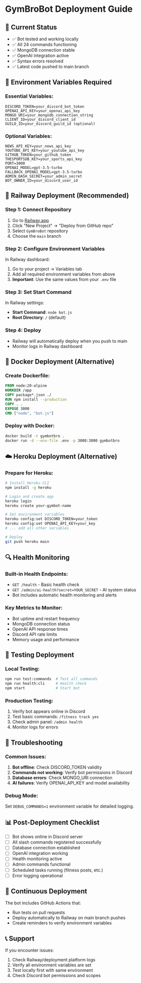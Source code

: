 # GymBroBot Deployment Guide

## 🚀 Current Status
- ✅ Bot tested and working locally
- ✅ All 24 commands functioning
- ✅ MongoDB connection stable
- ✅ OpenAI integration active
- ✅ Syntax errors resolved
- ✅ Latest code pushed to main branch

## 🔧 Environment Variables Required

### Essential Variables:
```
DISCORD_TOKEN=your_discord_bot_token
OPENAI_API_KEY=your_openai_api_key
MONGO_URI=your_mongodb_connection_string
CLIENT_ID=your_discord_client_id
GUILD_ID=your_discord_guild_id (optional)
```

### Optional Variables:
```
NEWS_API_KEY=your_news_api_key
YOUTUBE_API_KEY=your_youtube_api_key
GITHUB_TOKEN=your_github_token
THESPORTSDB_KEY=your_sports_api_key
PORT=3000
OPENAI_MODEL=gpt-3.5-turbo
FALLBACK_OPENAI_MODEL=gpt-3.5-turbo
ADMIN_DASH_SECRET=your_admin_secret
BOT_OWNER_ID=your_discord_user_id
```

## 🚂 Railway Deployment (Recommended)

### Step 1: Connect Repository
1. Go to [Railway.app](https://railway.app)
2. Click "New Project" → "Deploy from GitHub repo"
3. Select `GymBroBot` repository
4. Choose the `main` branch

### Step 2: Configure Environment Variables
In Railway dashboard:
1. Go to your project → Variables tab
2. Add all required environment variables from above
3. **Important**: Use the same values from your `.env` file

### Step 3: Set Start Command
In Railway settings:
- **Start Command**: `node bot.js`
- **Root Directory**: `/` (default)

### Step 4: Deploy
- Railway will automatically deploy when you push to main
- Monitor logs in Railway dashboard

## 🐳 Docker Deployment (Alternative)

### Create Dockerfile:
```dockerfile
FROM node:20-alpine
WORKDIR /app
COPY package*.json ./
RUN npm install --production
COPY . .
EXPOSE 3000
CMD ["node", "bot.js"]
```

### Deploy with Docker:
```bash
docker build -t gymbotbro .
docker run -d --env-file .env -p 3000:3000 gymbotbro
```

## ☁️ Heroku Deployment (Alternative)

### Prepare for Heroku:
```bash
# Install Heroku CLI
npm install -g heroku

# Login and create app
heroku login
heroku create your-gymbot-name

# Set environment variables
heroku config:set DISCORD_TOKEN=your_token
heroku config:set OPENAI_API_KEY=your_key
# ... add all other variables

# Deploy
git push heroku main
```

## 🔍 Health Monitoring

### Built-in Health Endpoints:
- `GET /health` - Basic health check
- `GET /admin/ai-health?secret=YOUR_SECRET` - AI system status
- Bot includes automatic health monitoring and alerts

### Key Metrics to Monitor:
- Bot uptime and restart frequency
- MongoDB connection status
- OpenAI API response times
- Discord API rate limits
- Memory usage and performance

## 🧪 Testing Deployment

### Local Testing:
```bash
npm run test:commands  # Test all commands
npm run health:cli     # Health check
npm start              # Start bot
```

### Production Testing:
1. Verify bot appears online in Discord
2. Test basic commands: `/fitness track yes`
3. Check admin panel: `/admin health`
4. Monitor logs for errors

## 🔧 Troubleshooting

### Common Issues:
1. **Bot offline**: Check DISCORD_TOKEN validity
2. **Commands not working**: Verify bot permissions in Discord
3. **Database errors**: Check MONGO_URI connection
4. **AI failures**: Verify OPENAI_API_KEY and model availability

### Debug Mode:
Set `DEBUG_COMMANDS=1` environment variable for detailed logging.

## 📊 Post-Deployment Checklist

- [ ] Bot shows online in Discord server
- [ ] All slash commands registered successfully
- [ ] Database connection established
- [ ] OpenAI integration working
- [ ] Health monitoring active
- [ ] Admin commands functional
- [ ] Scheduled tasks running (fitness posts, etc.)
- [ ] Error logging operational

## 🔄 Continuous Deployment

The bot includes GitHub Actions that:
- Run tests on pull requests
- Deploy automatically to Railway on main branch pushes
- Create reminders to verify environment variables

## 📞 Support

If you encounter issues:
1. Check Railway/deployment platform logs
2. Verify all environment variables are set
3. Test locally first with same environment
4. Check Discord bot permissions and scopes
